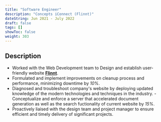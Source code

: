 ```yaml
---
title: "Software Engineer"
description: "Concepts iConnect (Flinnt)"
dateString: Jun 2021 - July 2022
draft: false
tags: []
showToc: false
weight: 303
---
```


## Description

- Worked with the Web Development team to Design and establish user-friendly website **[Flinnt](https://www.flinnt.com/)**.
- Formulated and implement improvements on cleanup process and performance, minimizing downtime by _10%_.
- Diagnosed and troubleshoot company's website by deploying updated knowledge of the modern technologies and techniques in the industry.
  -Conceptualize and enforce a server that accelerated document generation as well as the search fuctionality of current website by _15%_.
- Proactively liaised with the design team and project manager to ensure efficient and timely delivery of significant projects.
